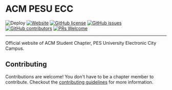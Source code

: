 # ACM PESU ECC
![Deploy](https://github.com/acmpesuecc/acmpesuecc.github.io/workflows/Deploy%20to%20ACM%20Server/badge.svg)
[![Website](https://img.shields.io/website.svg?down_color=red&down_message=down&up_color=green&up_message=up&url=https%3A%2F%2Fpesuecc.acm.org)](https://pesuecc.acm.org/)
[![GitHub license](https://img.shields.io/github/license/acmpesuecc/acmpesuecc.github.io)](https://img.shields.io/github/license/acmpesuecc/acmpesuecc.github.io/blob/master/LICENSE)
[![GitHub issues](https://img.shields.io/github/issues/acmpesuecc/acmpesuecc.github.io)](https://gitHub.com/acmpesuecc/acmpesuecc.github.io/issues/)
[![GitHub contributors](https://img.shields.io/github/contributors/acmpesuecc/acmpesuecc.github.io)](https://GitHub.com/acmpesuecc/acmpesuecc.github.io/graphs/contributors/)
[![PRs Welcome](https://img.shields.io/badge/PRs-welcome-brightgreen.svg?style=flat-square)](http://makeapullrequest.com)

---

Official website of ACM Student Chapter, PES University Electronic City Campus.

## Contributing
Contributions are welcome! You don't have to be a chapter member to contribute. Checkout the [contributing guidelines](CONTRIBUTING.md) for more information.
